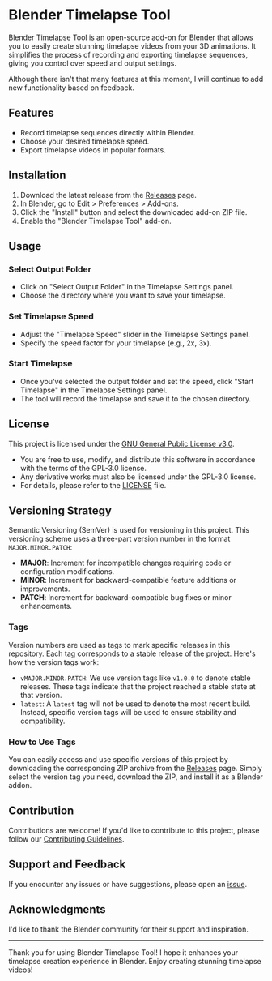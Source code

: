 # Blender Timelapse Tool

Blender Timelapse Tool is an open-source add-on for Blender that allows you to easily create stunning timelapse videos from your 3D animations. It simplifies the process of recording and exporting timelapse sequences, giving you control over speed and output settings.

Although there isn't that many features at this moment, I will continue to add new functionality based on feedback.

## Features

- Record timelapse sequences directly within Blender.
- Choose your desired timelapse speed.
- Export timelapse videos in popular formats.

## Installation

1. Download the latest release from the [Releases](https://github.com/aj-phillips/Blender-Timelapse-Tool/releases) page.
2. In Blender, go to Edit > Preferences > Add-ons.
3. Click the "Install" button and select the downloaded add-on ZIP file.
4. Enable the "Blender Timelapse Tool" add-on.

## Usage

### Select Output Folder

- Click on "Select Output Folder" in the Timelapse Settings panel.
- Choose the directory where you want to save your timelapse.

### Set Timelapse Speed

- Adjust the "Timelapse Speed" slider in the Timelapse Settings panel.
- Specify the speed factor for your timelapse (e.g., 2x, 3x).

### Start Timelapse

- Once you've selected the output folder and set the speed, click "Start Timelapse" in the Timelapse Settings panel.
- The tool will record the timelapse and save it to the chosen directory.

## License

This project is licensed under the [GNU General Public License v3.0](LICENSE).

- You are free to use, modify, and distribute this software in accordance with the terms of the GPL-3.0 license.
- Any derivative works must also be licensed under the GPL-3.0 license.
- For details, please refer to the [LICENSE](LICENSE.md) file.

## Versioning Strategy

Semantic Versioning (SemVer) is used for versioning in this project. This versioning scheme uses a three-part version number in the format `MAJOR.MINOR.PATCH`:

- **MAJOR**: Increment for incompatible changes requiring code or configuration modifications.
- **MINOR**: Increment for backward-compatible feature additions or improvements.
- **PATCH**: Increment for backward-compatible bug fixes or minor enhancements.

### Tags

Version numbers are used as tags to mark specific releases in this repository. Each tag corresponds to a stable release of the project. Here's how the version tags work:

- `vMAJOR.MINOR.PATCH`: We use version tags like `v1.0.0` to denote stable releases. These tags indicate that the project reached a stable state at that version.
- `latest`: A `latest` tag will not be used to denote the most recent build. Instead, specific version tags will be used to ensure stability and compatibility.

### How to Use Tags

You can easily access and use specific versions of this project by downloading the corresponding ZIP archive from the [Releases](https://github.com/aj-phillips/Blender-Timelapse-Tool/releases) page. Simply select the version tag you need, download the ZIP, and install it as a Blender addon.

## Contribution

Contributions are welcome! If you'd like to contribute to this project, please follow our [Contributing Guidelines](CONTRIBUTING.md).

## Support and Feedback

If you encounter any issues or have suggestions, please open an [issue](https://github.com/aj-phillips/Blender-Timelapse-Tool/issues).

## Acknowledgments

I'd like to thank the Blender community for their support and inspiration.

---

Thank you for using Blender Timelapse Tool! I hope it enhances your timelapse creation experience in Blender. Enjoy creating stunning timelapse videos!